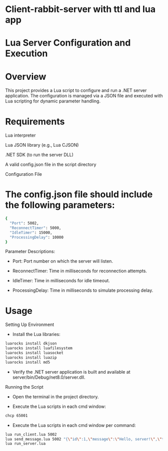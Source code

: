 # Client-rabbit-server with ttl and lua app

# Lua Server Configuration and Execution

# Overview

This project provides a Lua script to configure and run a .NET server application. The configuration is managed via a JSON file and executed with Lua scripting for dynamic parameter handling.

# Requirements

Lua interpreter

Lua JSON library (e.g., Lua CJSON)

.NET SDK (to run the server DLL)

A valid config.json file in the script directory

Configuration File

#  The config.json file should include the following parameters:

```sh
{
  "Port": 5002,
  "ReconnectTimer": 5000,
  "IdleTimer": 15000,
  "ProcessingDelay": 10000
}
```

Parameter Descriptions:

- Port: Port number on which the server will listen.

- ReconnectTimer: Time in milliseconds for reconnection attempts.

- IdleTimer: Time in milliseconds for idle timeout.

- ProcessingDelay: Time in milliseconds to simulate processing delay.

# Usage

Setting Up Environment

- Install the Lua libraries:

```sh
luarocks install dkjson
luarocks install luafilesystem
luarocks install luasocket
luarocks install luazip
luarocks install md5
```

- Verify the .NET server application is built and available at server/bin/Debug/net8.0/server.dll.

Running the Script

- Open the terminal in the project directory.

- Execute the Lua scripts in each cmd window:

```sh
chcp 65001
```

- Execute the Lua scripts in each cmd window per command:

```sh
lua run_client.lua 5002
lua send_message.lua 5002 "{\"id\":1,\"message\":\"Hello, server!\",\"timestamp\":\"2024-12-31T12:00:00Z\"}"
lua run_server.lua
```